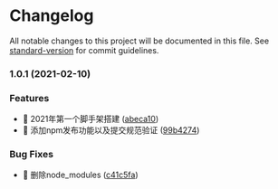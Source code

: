 # Changelog

All notable changes to this project will be documented in this file. See [standard-version](https://github.com/conventional-changelog/standard-version) for commit guidelines.

### 1.0.1 (2021-02-10)


### Features

* :beers: 2021年第一个脚手架搭建 ([abeca10](https://github.com/NuoHui/easy-cli/commit/abeca108442b0d1cba7b5683b184b050df124c23))
* :rocket: 添加npm发布功能以及提交规范验证 ([99b4274](https://github.com/NuoHui/easy-cli/commit/99b4274c94207d932fa8609d97875f0e2bb89c6e))


### Bug Fixes

* :beers: 删除node_modules ([c41c5fa](https://github.com/NuoHui/easy-cli/commit/c41c5fa6e2306c362281bb728d34a6e4417c8867))

